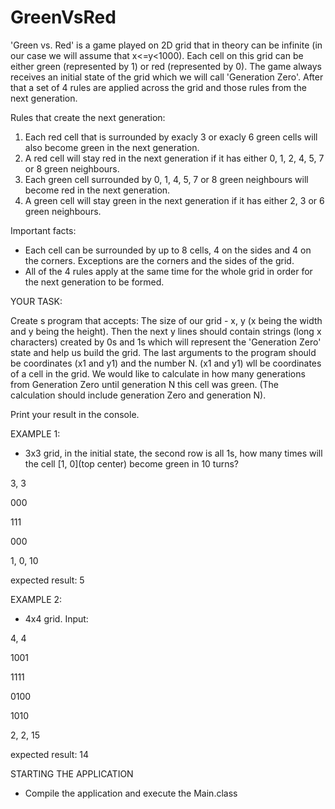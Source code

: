 # GreenVsRed
'Green vs. Red' is a game played on 2D grid that in theory can be infinite (in our case we will assume that x<=y<1000).
Each cell on this grid can be either green (represented by 1) or red (represented by 0). The game always receives an initial state of the grid which we will call 'Generation Zero'. After that a set of 4 rules are applied across the grid and those rules from the next generation.

Rules that create the next generation:
1. Each red cell that is surrounded by exacly 3 or exacly 6 green cells will also become green in the next generation.
2. A red cell will stay red in the next generation if it has either 0, 1, 2, 4, 5, 7 or 8 green neighbours.
3. Each green cell surrounded by 0, 1, 4, 5, 7 or 8 green neighbours will become red in the next generation.
4. A green cell  will stay green in the next generation if it has either 2, 3 or 6 green neighbours.

Important facts:
 - Each cell can be surrounded by up to 8 cells, 4 on the sides and 4 on the corners. Exceptions are the corners and the sides of the grid.
 - All of the 4 rules apply at the same time for the whole grid in order for the next generation to be formed.
 
 YOUR TASK:
 
 Create s program that accepts:
 The size of our grid - x, y (x being the width and y being the height).
 Then the next y lines should contain strings (long x characters) created by 0s and 1s which will represent the 'Generation Zero' state and help us build the grid.
 The last arguments to the program should be coordinates (x1 and y1) and the number N.
 (x1 and y1) wll be coordinates of a cell in the grid. We would like to calculate in how many generations from Generation Zero until generation N this cell was green. (The calculation should include generation Zero and generation N).
 
 Print your result in the console.
 
 EXAMPLE 1:
  - 3x3 grid, in the initial state, the second row is all 1s, how many times will the cell [1, 0](top center) become green in 10 turns?
  
 3, 3
 
 000
 
 111
 
 000
 
 1, 0, 10
 
expected result: 5
 
 EXAMPLE 2:
  - 4x4  grid. Input:
  
 4, 4
 
 1001
 
 1111
 
 0100
 
 1010
 
 2, 2, 15
 
expected result: 14
 
STARTING THE APPLICATION
 
 - Compile the application and execute the Main.class
